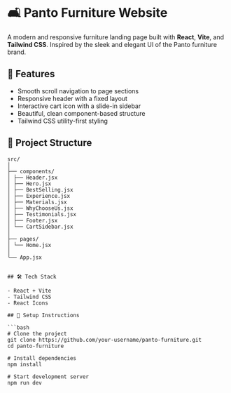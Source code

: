 # 🛋️ Panto Furniture Website

A modern and responsive furniture landing page built with **React**, **Vite**, and **Tailwind CSS**. Inspired by the sleek and elegant UI of the Panto furniture brand.

## 🚀 Features

- Smooth scroll navigation to page sections
- Responsive header with a fixed layout
- Interactive cart icon with a slide-in sidebar
- Beautiful, clean component-based structure
- Tailwind CSS utility-first styling

## 📁 Project Structure

```
src/
│
├── components/
│ ├── Header.jsx
│ ├── Hero.jsx
│ ├── BestSelling.jsx
│ ├── Experience.jsx
│ ├── Materials.jsx
│ ├── WhyChooseUs.jsx
│ ├── Testimonials.jsx
│ ├── Footer.jsx
│ └── CartSidebar.jsx
│
├── pages/
│ └── Home.jsx
│
└── App.jsx


## 🛠️ Tech Stack

- React + Vite
- Tailwind CSS
- React Icons

## 🧪 Setup Instructions

```bash
# Clone the project
git clone https://github.com/your-username/panto-furniture.git
cd panto-furniture

# Install dependencies
npm install

# Start development server
npm run dev

